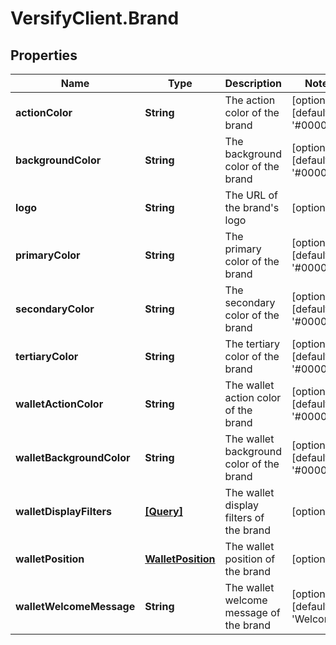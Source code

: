 # VersifyClient.Brand

## Properties

Name | Type | Description | Notes
------------ | ------------- | ------------- | -------------
**actionColor** | **String** | The action color of the brand | [optional] [default to &#39;#000000&#39;]
**backgroundColor** | **String** | The background color of the brand | [optional] [default to &#39;#000000&#39;]
**logo** | **String** | The URL of the brand&#39;s logo | [optional] 
**primaryColor** | **String** | The primary color of the brand | [optional] [default to &#39;#000000&#39;]
**secondaryColor** | **String** | The secondary color of the brand | [optional] [default to &#39;#000000&#39;]
**tertiaryColor** | **String** | The tertiary color of the brand | [optional] [default to &#39;#000000&#39;]
**walletActionColor** | **String** | The wallet action color of the brand | [optional] [default to &#39;#000000&#39;]
**walletBackgroundColor** | **String** | The wallet background color of the brand | [optional] [default to &#39;#000000&#39;]
**walletDisplayFilters** | [**[Query]**](Query.md) | The wallet display filters of the brand | [optional] 
**walletPosition** | [**WalletPosition**](WalletPosition.md) | The wallet position of the brand | [optional] 
**walletWelcomeMessage** | **String** | The wallet welcome message of the brand | [optional] [default to &#39;Welcome&#39;]


